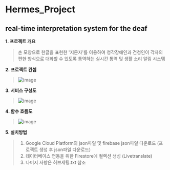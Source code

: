 Hermes_Project
=============
real-time interpretation system for the deaf
----

**1. 프로젝트 개요**

>손 모양으로 한글을 표현한 '지문자'를 이용하여 청각장애인과 건청인이 각자의 편한 방식으로 대화할 수 있도록 통역하는
>실시간 통역 및 생활 소리 알림 시스템

**2. 프로젝트 컨셉**
>![image](https://user-images.githubusercontent.com/33280934/100411930-7af52780-30b6-11eb-84f3-1bae89f35bda.png)

**3. 서비스 구성도**
>![image](https://user-images.githubusercontent.com/33280934/100412358-cc51e680-30b7-11eb-8747-0de95ca8103d.png)

**4. 함수 흐름도**
>![image](https://user-images.githubusercontent.com/33280934/100411947-87798000-30b6-11eb-9ae7-75ae26c69645.png)

**5. 설치방법**
>1. Google Cloud Platform의 json파일 및 firebase json파일 다운로드 (프로젝트 생성 후 json파일 다운로드)
>2. 데이터베이스 연동을 위한 Firestore에 컬렉션 생성 (Livetranslate)
>3. 나머지 사항은 허브세팅.txt 참조
